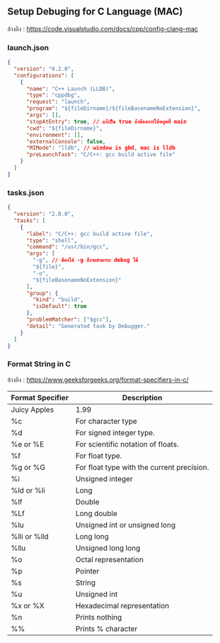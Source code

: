 ## Setup Debuging for C Language (MAC)

อ้างอิง : https://code.visualstudio.com/docs/cpp/config-clang-mac

### launch.json

```json
{
  "version": "0.2.0",
  "configurations": [
    {
      "name": "C++ Launch (LLDB)",
      "type": "cppdbg",
      "request": "launch",
      "program": "${fileDirname}/${fileBasenameNoExtension}",
      "args": [],
      "stopAtEntry": true, // แก้เป็น true ถ้าต้องการให้หยุดที่ main
      "cwd": "${fileDirname}",
      "environment": [],
      "externalConsole": false,
      "MIMode": "lldb", // window is gbd, mac is lldb
      "preLaunchTask": "C/C++: gcc build active file"
    }
  ]
}
```

### tasks.json

```json
{
  "version": "2.0.0",
  "tasks": [
    {
      "label": "C/C++: gcc build active file",
      "type": "shell",
      "command": "/usr/bin/gcc",
      "args": [
        "-g", // ต้องใส่ -g ถึงจะสามารถ debug ได้
        "${file}",
        "-o",
        "${fileBasenameNoExtension}"
      ],
      "group": {
        "kind": "build",
        "isDefault": true
      },
      "problemMatcher": ["$gcc"],
      "detail": "Generated task by Debugger."
    }
  ]
}
```

### Format String in C

อ้างอิง : https://www.geeksforgeeks.org/format-specifiers-in-c/

| Format Specifier | Description                                |
| ---------------- | ------------------------------------------ |
| Juicy Apples     | 1.99                                       |
| %c               | For character type                         |
| %d               | For signed integer type.                   |
| %e or %E         | For scientific notation of floats.         |
| %f               | For float type.                            |
| %g or %G         | For float type with the current precision. |
| %i               | Unsigned integer                           |
| %ld or %li       | Long                                       |
| %lf              | Double                                     |
| %Lf              | Long double                                |
| %lu              | Unsigned int or unsigned long              |
| %lli or %lld     | Long long                                  |
| %llu             | Unsigned long long                         |
| %o               | Octal representation                       |
| %p               | Pointer                                    |
| %s               | String                                     |
| %u               | Unsigned int                               |
| %x or %X         | Hexadecimal representation                 |
| %n               | Prints nothing                             |
| %%               | Prints % character                         |
